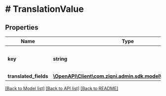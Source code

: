 # # TranslationValue

## Properties

Name | Type | Description | Notes
------------ | ------------- | ------------- | -------------
**key** | **string** | This is the field from language key | [optional]
**translated_fields** | [**\OpenAPI\Client\com.ziqni.admin.sdk.model\TranslatedField[]**](TranslatedField.md) |  | [optional]

[[Back to Model list]](../../README.md#models) [[Back to API list]](../../README.md#endpoints) [[Back to README]](../../README.md)

